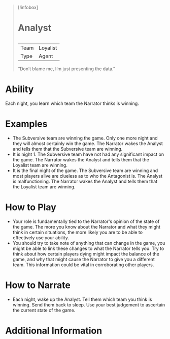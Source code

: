 > [!infobox]
> # Analyst
> ######
> |  |  |
> | ---- | ---- |
> | Team | Loyalist |
> | Type | Agent |
> “Don’t blame me, I’m just presenting the data.”
# Ability
Each night, you learn which team the Narrator thinks is winning.

# Examples
- The Subversive team are winning the game. Only one more night and they will almost certainly win the game. The Narrator wakes the Analyst and tells them that the Subversive team are winning.
- It is night 1. The Subversive team have not had any significant impact on the game. The Narrator wakes the Analyst and tells them that the Loyalist team are winning.
- It is the final night of the game. The Subversive team are winning and most players alive are clueless as to who the Antagonist is. The Analyst is malfunctioning. The Narrator wakes the Analyst and tells them that the Loyalist team are winning.

# How to Play
- Your role is fundamentally tied to the Narrator's opinion of the state of the game. The more you know about the Narrator and what they might think in certain situations, the more likely you are to be able to effectively use your ability.
- You should try to take note of anything that can change in the game, you might be able to link these changes to what the Narrator tells you. Try to think about how certain players dying might impact the balance of the game, and why that might cause the Narrator to give you a different team. This information could be vital in corroborating other players.

# How to Narrate
- Each night, wake up the Analyst. Tell them which team you think is winning. Send them back to sleep. Use your best judgement to ascertain the current state of the game.

# Additional Information
